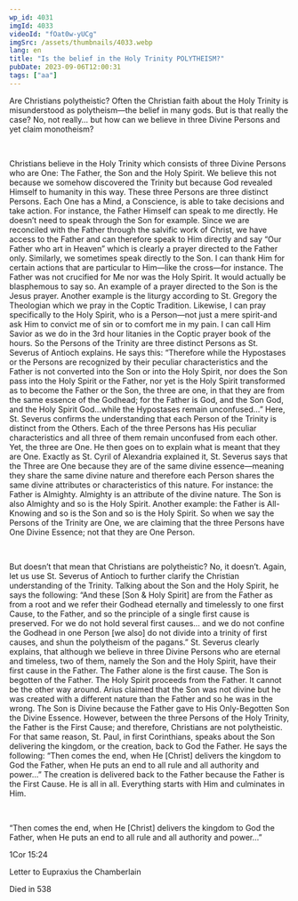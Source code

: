 ```yaml
---
wp_id: 4031
imgId: 4033
videoId: "fOat0w-yUCg"
imgSrc: /assets/thumbnails/4033.webp
lang: en
title: "Is the belief in the Holy Trinity POLYTHEISM?"
pubDate: 2023-09-06T12:00:31
tags: ["aa"]
---
```


<p><span data-contrast="auto">Are Christians polytheistic? Often the Christian faith about the Holy Trinity is misunderstood as polytheism—the belief in many gods. But is that really the case? No, not really… but how can we believe in three Divine Persons and yet claim monotheism?</span><span data-ccp-props="{&quot;201341983&quot;:0,&quot;335559739&quot;:200,&quot;335559740&quot;:276}"> </span></p>
<p>&nbsp;</p>
<p><span data-contrast="auto">Christians believe in the Holy Trinity which consists of three Divine Persons who are One: The Father, the Son and the Holy Spirit. We believe this not because we somehow discovered the Trinity but because God revealed Himself to humanity in this way. These three Persons are three distinct Persons. Each One has a Mind, a Conscience, is able to take decisions and take action. For instance, the Father Himself can speak to me directly. He doesn’t need to speak through the Son for example. Since we are reconciled with the Father through the salvific work of Christ, we have access to the Father and can therefore speak to Him directly and say “Our Father who art in Heaven” which is clearly a prayer directed to the Father only. Similarly, we sometimes speak directly to the Son. I can thank Him for certain actions that are particular to Him—like the cross—for instance. The Father was not crucified for Me nor was the Holy Spirit. It would actually be blasphemous to say so. An example of a prayer directed to the Son is the Jesus prayer. Another example is the liturgy according to St. Gregory the Theologian which we pray in the Coptic Tradition. Likewise, I can pray specifically to the Holy Spirit, who is a Person—not just a mere spirit-and ask Him to convict me of sin or to comfort me in my pain. I can call Him Savior as we do in the 3</span><span data-contrast="auto">rd</span><span data-contrast="auto"> hour litanies in the Coptic prayer book of the hours. So the Persons of the Trinity are three distinct Persons as St. Severus of Antioch explains. He says this: “Therefore while the Hypostases or the Persons are recognized by their peculiar characteristics and the Father is not converted into the Son or into the Holy Spirit, nor does the Son pass into the Holy Spirit or the Father, nor yet is the Holy Spirit transformed as to become the Father or the Son, the three are one, in that they are from the same essence of the Godhead; for the Father is God, and the Son God, and the Holy Spirit God…while the Hypostases remain unconfused…” Here, St. Severus confirms the understanding that each Person of the Trinity is distinct from the Others. Each of the three Persons has His peculiar characteristics and all three of them remain unconfused from each other. Yet, the three are One. He then goes on to explain what is meant that they are One. Exactly as St. Cyril of Alexandria explained it, St. Severus says that the Three are One because they are of the same divine essence—meaning they share the same divine nature and therefore each Person shares the same divine attributes or characteristics of this nature. For instance: the Father is Almighty. Almighty is an attribute of the divine nature. The Son is also Almighty and so is the Holy Spirit. Another example: the Father is All-Knowing and so is the Son and so is the Holy Spirit. So when we say the Persons of the Trinity are One, we are claiming that the three Persons have One Divine Essence; not that they are One Person</span><span data-contrast="auto">. </span><span data-ccp-props="{&quot;201341983&quot;:0,&quot;335559739&quot;:200,&quot;335559740&quot;:276}"> </span></p>
<p>&nbsp;</p>
<p><span data-contrast="auto">But doesn’t that mean that Christians are polytheistic? No, it doesn’t. Again, let us use St. Severus of Antioch to further clarify the Christian understanding of the Trinity. Talking about the Son and the Holy Spirit, he says the following: “And these [Son &amp; Holy Spirit] are from the Father as from a root and we refer their Godhead eternally and timelessly to one first Cause, to the Father, and so the principle of a single first cause is preserved. For we do not hold several first causes… and we do not confine the Godhead in one Person [we also] do not divide into a trinity of first causes, and shun the polytheism of the pagans.” St. Severus clearly explains, that although we believe in three Divine Persons who are eternal and timeless, two of them, namely the Son and the Holy Spirit, have their first cause in the Father. The Father alone is the first cause. The Son is begotten of the Father. The Holy Spirit proceeds from the Father. It cannot be the other way around. Arius claimed that the Son was not divine but he was created with a different nature than the Father and so he was in the wrong. The Son is Divine because the Father gave to His Only-Begotten Son the Divine Essence. However, between the three Persons of the Holy Trinity, the Father is the First Cause; and therefore, Christians are not polytheistic. For that same reason, St. Paul, in first Corinthians, speaks about the Son delivering the kingdom, or the creation, back to God the Father. He says the following: “Then comes the end, when He [Christ] delivers the kingdom to God the Father, when He puts an end to all rule and all authority and power…” The creation is delivered back to the Father because the Father is the First Cause. He is all in all. Everything starts with Him and culminates in Him.</span><span data-ccp-props="{&quot;201341983&quot;:0,&quot;335559739&quot;:200,&quot;335559740&quot;:276}"> </span></p>
<p><span data-ccp-props="{&quot;201341983&quot;:0,&quot;335559739&quot;:200,&quot;335559740&quot;:276}"> </span></p>
<p><span data-contrast="auto">“Then comes the end, when He [Christ] delivers the kingdom to God the Father, when He puts an end to all rule and all authority and power…”</span><span data-ccp-props="{&quot;201341983&quot;:0,&quot;335559739&quot;:200,&quot;335559740&quot;:276}"> </span></p>
<p><span data-contrast="auto">1Cor 15:24</span><span data-ccp-props="{&quot;201341983&quot;:0,&quot;335559739&quot;:200,&quot;335559740&quot;:276}"> </span></p>
<p><span data-contrast="auto">Letter to Eupraxius the Chamberlain</span><span data-ccp-props="{&quot;201341983&quot;:0,&quot;335559739&quot;:200,&quot;335559740&quot;:276}"> </span></p>
<p><span data-contrast="auto">Died in 538</span><span data-ccp-props="{&quot;201341983&quot;:0,&quot;335559739&quot;:200,&quot;335559740&quot;:276}"> </span></p>
